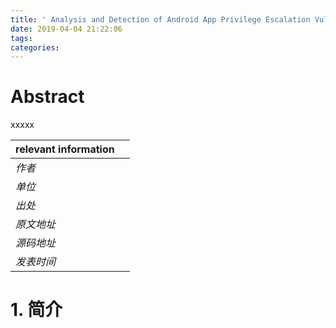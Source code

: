 ```yaml
---
title: ' Analysis and Detection of Android App Privilege Escalation Vulnerability Based on Machine Learning'
date: 2019-04-04 21:22:06
tags:
categories:
---
```


# Abstract

xxxxx



| relevant information |      |
| -------------------- | ---- |
| *作者*               |      |
| *单位*               |      |
| *出处*               |      |
| *原文地址*           |      |
| *源码地址*           |      |
| *发表时间*           |      |

# 1. 简介

